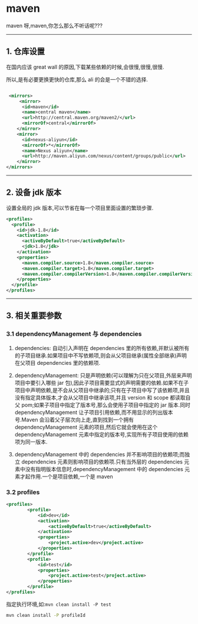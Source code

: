 # maven

maven 呀,maven,你怎么那么不听话呢???

---

## 1. 仓库设置

在国内应该 great wall 的原因,下载某些依赖的时候,会很慢,很慢,很慢.

所以,是有必要更换更快的仓库,那么 ali 的会是一个不错的选择.

```xml

 <mirrors>
     <mirror>
      <id>maven</id>
      <name>central maven</name>
      <url>http://central.maven.org/maven2/</url>
      <mirrorOf>central</mirrorOf>
    </mirror>
    <mirror>
      <id>nexus-aliyun</id>
      <mirrorOf>*</mirrorOf>
      <name>Nexus aliyun</name>
      <url>http://maven.aliyun.com/nexus/content/groups/public</url>
    </mirror>
</mirrors>
```

---

## 2. 设备 jdk 版本

设置全局的 jdk 版本,可以节省在每一个项目里面设置的繁琐步骤.

```xml
<profiles>
  <profile>
    <id>jdk-1.8</id>
    <activation>
      <activeByDefault>true</activeByDefault>
      <jdk>1.8</jdk>
    </activation>
    <properties>
      <maven.compiler.source>1.8</maven.compiler.source>
      <maven.compiler.target>1.8</maven.compiler.target>
      <maven.compiler.compilerVersion>1.8</maven.compiler.compilerVersion>
    </properties>
  </profile>
</profiles>
```

---

## 3. 相关重要参数

### 3.1 dependencyManagement 与 dependencies

1. dependencies: 自动引入声明在 dependencies 里的所有依赖,并默认被所有的子项目继承.如果项目中不写依赖项,则会从父项目继承(属性全部继承)声明在父项目 dependencies 里的依赖项.

2. dependencyManagement: 只是声明依赖(可以理解为只在父项目,外层来声明项目中要引入哪些 jar 包),因此子项目需要显式的声明需要的依赖.如果不在子项目中声明依赖,是不会从父项目中继承的;只有在子项目中写了该依赖项,并且没有指定具体版本,才会从父项目中继承该项,并且 version 和 scope 都读取自父 pom;如果子项目中指定了版本号,那么会使用子项目中指定的 jar 版本.同时 dependencyManagement 让子项目引用依赖,而不用显示的列出版本号.Maven 会沿着父子层次向上走,直到找到一个拥有 dependencyManagement 元素的项目,然后它就会使用在这个 dependencyManagement 元素中指定的版本号,实现所有子项目使用的依赖项为同一版本.

3. dependencyManagement 中的 dependencies 并不影响项目的依赖项;而独立 dependencies 元素则影响项目的依赖项.只有当外层的 dependencies 元素中没有指明版本信息时,dependencyManagement 中的 dependencies 元素才起作用.一个是项目依赖,一个是 maven

### 3.2 profiles

```xml
<profiles>
		<profile>
			<id>dev</id>
			<activation>
				<activeByDefault>true</activeByDefault>
			</activation>
			<properties>
				<project.active>dev</project.active>
			</properties>
		</profile>
		<profile>
			<id>test</id>
			<properties>
				<project.active>test</project.active>
			</properties>
		</profile>
</profiles>
```

指定执行环境,如:`mvn clean install -P test`

```sh
mvn clean install -P profileId
```
